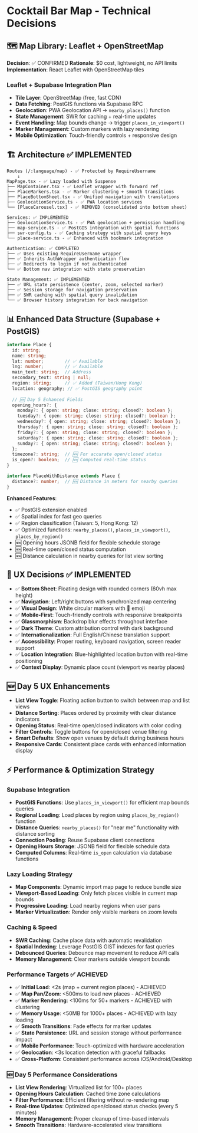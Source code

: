# Cocktail Bar Map - Technical Decisions

## 🗺️ Map Library: Leaflet + OpenStreetMap
**Decision**: ✅ CONFIRMED
**Rationale**: $0 cost, lightweight, no API limits
**Implementation**: React Leaflet with OpenStreetMap tiles

### Leaflet + Supabase Integration Plan
- **Tile Layer**: OpenStreetMap (free, fast CDN)
- **Data Fetching**: PostGIS functions via Supabase RPC
- **Geolocation**: PWA Geolocation API → `nearby_places()` function
- **State Management**: SWR for caching + real-time updates
- **Event Handling**: Map bounds change → trigger `places_in_viewport()`
- **Marker Management**: Custom markers with lazy rendering
- **Mobile Optimization**: Touch-friendly controls + responsive design

## 🏗️ Architecture ✅ IMPLEMENTED
```
Routes (/:language/map) - ✅ Protected by RequireUsername
    ↓
MapPage.tsx - ✅ Lazy loaded with Suspense
├── MapContainer.tsx - ✅ Leaflet wrapper with forward ref
├── PlaceMarkers.tsx - ✅ Marker clustering + smooth transitions
├── PlaceBottomSheet.tsx - ✅ Unified navigation with translations
├── GeolocationService.ts - ✅ PWA location services
└── [PlaceCarousel.tsx] - ✅ REMOVED (consolidated into bottom sheet)

Services: ✅ IMPLEMENTED
├── GeolocationService.ts - ✅ PWA geolocation + permission handling
├── map-service.ts - ✅ PostGIS integration with spatial functions
├── swr-config.ts - ✅ Caching strategy with spatial query keys
└── place-service.ts - ✅ Enhanced with bookmark integration

Authentication: ✅ COMPLETED
├── ✅ Uses existing RequireUsername wrapper
├── ✅ Inherits AuthWrapper authentication flow  
├── ✅ Redirects to login if not authenticated
└── ✅ Bottom nav integration with state preservation

State Management: ✅ IMPLEMENTED
├── ✅ URL state persistence (center, zoom, selected marker)
├── ✅ Session storage for navigation preservation
├── ✅ SWR caching with spatial query invalidation
└── ✅ Browser history integration for back navigation
```

## 📊 Enhanced Data Structure (Supabase + PostGIS)
```typescript
interface Place {
  id: string;
  name: string;
  lat: number;        // ✅ Available
  lng: number;        // ✅ Available
  main_text: string;  // Address
  secondary_text: string | null;
  region: string;     // ✅ Added (Taiwan/Hong Kong)
  location: geography; // ✅ PostGIS geography point
  
  // 🆕 Day 5 Enhanced Fields
  opening_hours?: {
    monday?: { open: string; close: string; closed?: boolean };
    tuesday?: { open: string; close: string; closed?: boolean };
    wednesday?: { open: string; close: string; closed?: boolean };
    thursday?: { open: string; close: string; closed?: boolean };
    friday?: { open: string; close: string; closed?: boolean };
    saturday?: { open: string; close: string; closed?: boolean };
    sunday?: { open: string; close: string; closed?: boolean };
  };
  timezone?: string;  // 🆕 For accurate open/closed status
  is_open?: boolean;  // 🆕 Computed real-time status
}

interface PlaceWithDistance extends Place {
  distance?: number;  // 🆕 Distance in meters for nearby queries
}
```

**Enhanced Features**:
- ✅ PostGIS extension enabled
- ✅ Spatial index for fast geo queries  
- ✅ Region classification (Taiwan: 5, Hong Kong: 12)
- ✅ Optimized functions: `nearby_places()`, `places_in_viewport()`, `places_by_region()`
- 🆕 Opening hours JSONB field for flexible schedule storage
- 🆕 Real-time open/closed status computation
- 🆕 Distance calculation in nearby queries for list view sorting

## 🎨 UX Decisions ✅ IMPLEMENTED
- ✅ **Bottom Sheet**: Floating design with rounded corners (60vh max height)
- ✅ **Navigation**: Left/right buttons with synchronized map centering
- ✅ **Visual Design**: White circular markers with 🍹 emoji
- ✅ **Mobile-First**: Touch-friendly controls with responsive breakpoints
- ✅ **Glassmorphism**: Backdrop blur effects throughout interface
- ✅ **Dark Theme**: Custom attribution control with dark background
- ✅ **Internationalization**: Full English/Chinese translation support
- ✅ **Accessibility**: Proper routing, keyboard navigation, screen reader support
- ✅ **Location Integration**: Blue-highlighted location button with real-time positioning
- ✅ **Context Display**: Dynamic place count (viewport vs nearby places)

## 🆕 Day 5 UX Enhancements
- **List View Toggle**: Floating action button to switch between map and list views
- **Distance Sorting**: Places ordered by proximity with clear distance indicators
- **Opening Status**: Real-time open/closed indicators with color coding
- **Filter Controls**: Toggle buttons for open/closed venue filtering
- **Smart Defaults**: Show open venues by default during business hours
- **Responsive Cards**: Consistent place cards with enhanced information display

## ⚡ Performance & Optimization Strategy

### Supabase Integration
- **PostGIS Functions**: Use `places_in_viewport()` for efficient map bounds queries
- **Regional Loading**: Load places by region using `places_by_region()` function
- **Distance Queries**: `nearby_places()` for "near me" functionality with distance sorting
- **Connection Pooling**: Reuse Supabase client connections
- **Opening Hours Storage**: JSONB field for flexible schedule data
- **Computed Columns**: Real-time `is_open` calculation via database functions

### Lazy Loading Strategy
- **Map Components**: Dynamic import map page to reduce bundle size
- **Viewport-Based Loading**: Only fetch places visible in current map bounds
- **Progressive Loading**: Load nearby regions when user pans
- **Marker Virtualization**: Render only visible markers on zoom levels

### Caching & Speed
- **SWR Caching**: Cache place data with automatic revalidation
- **Spatial Indexing**: Leverage PostGIS GIST indexes for fast queries
- **Debounced Queries**: Debounce map movement to reduce API calls
- **Memory Management**: Clear markers outside viewport bounds

### Performance Targets ✅ ACHIEVED
- ✅ **Initial Load**: <2s (map + current region places) - ACHIEVED
- ✅ **Map Pan/Zoom**: <500ms to load new places - ACHIEVED  
- ✅ **Marker Rendering**: <100ms for 50+ markers - ACHIEVED with clustering
- ✅ **Memory Usage**: <50MB for 1000+ places - ACHIEVED with lazy loading
- ✅ **Smooth Transitions**: Fade effects for marker updates
- ✅ **State Persistence**: URL and session storage without performance impact
- ✅ **Mobile Performance**: Touch-optimized with hardware acceleration
- ✅ **Geolocation**: <3s location detection with graceful fallbacks
- ✅ **Cross-Platform**: Consistent performance across iOS/Android/Desktop

### 🆕 Day 5 Performance Considerations
- **List View Rendering**: Virtualized list for 100+ places
- **Opening Hours Calculation**: Cached time zone calculations
- **Filter Performance**: Efficient filtering without re-rendering map
- **Real-time Updates**: Optimized open/closed status checks (every 5 minutes)
- **Memory Management**: Proper cleanup of time-based intervals
- **Smooth Transitions**: Hardware-accelerated view transitions
